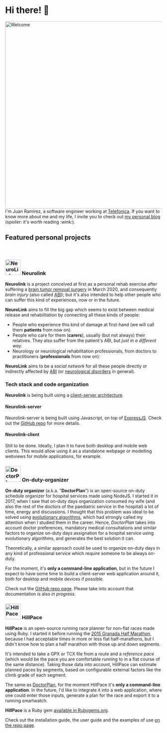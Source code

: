 # Hi there! 👋
<img src="https://juanramirez.github.io/assets/images/posts/hello-and-welcome.jpg" alt="Welcome" width="600"/>
<br/>
I'm Juan Ramírez, a software engineer working at <a href="http://www.telefonica.com">Telefonica</a>. If you want to know more about me and my life, I invite you to check out <a href="https://juanramirez.github.io/posts/">my personal blog</a> (spoiler: it's worth reading :wink:).

## Featured personal projects
<br/>

### <img src="https://juanramirez.github.io/assets/images/projects/neurolink/logo.png" alt="NeuroLink" width="50"/> Neurolink

**Neurolink** is a project conceived at first as a personal rehab exercise after suffering a [brain tumor removal surgery](/abi/how-it-all-started/) in March 2020, and consequently _brain injury_ (also called [ABI](https://en.wikipedia.org/wiki/Acquired_brain_injury)); but it's also intended to help other people who can suffer this kind of experiences, now or in the future.

**NeuroLink** aims to fill the big gap which seems to exist between medical release and rehabilitation by connecting all these kinds of people:
* People who experience this kind of damage at first-hand (we will call them **patients** from now on).
* People who care for them (**carers**), usually (but not always) their relatives. They also suffer from the patient's ABI, but _just in a different way_.
* Neurology or neurological rehabilitation professionals, from doctors to practitioners (**professionals** from now on):

**NeuroLink** aims to be a _social network_ for all these people directly or indirectly affected by [ABI](https://en.wikipedia.org/wiki/Acquired_brain_injury) (or [neurological disorders](https://en.wikipedia.org/wiki/Neurological_disorder) in general).

### Tech stack and code organization

**Neurolink** is being built using a [client-server architecture](https://en.wikipedia.org/wiki/Client%E2%80%93server_model).

#### Neurolink-server
Neurolink-server is being built using Javascript, on top of [ExpressJS](https://expressjs.com). Check out the [GitHub repo](https://github.com/Inspiring-White/neurolink-server) for more details.
#### Neurolink-client
Still to be done. Ideally, I plan it to have both desktop and mobile web clients. This would allow using it as a standalone webpage or modelling webviews for mobile applications, for example.


### <img src="https://juanramirez.github.io/assets/images/projects/doctorplan/logo.png" alt="DoctorPlan" width="50"/> On-duty-organizer

**On-duty organizer** (a.k.a. "**DoctorPlan**") is an open-source on-duty schedule organizer for hospital services made using NodeJS. I started it in 2017, when I saw that on-duty days organization consumed my wife (and also the rest of the doctors of the paediatric service in the hospital) a lot of time, energy and discussions. I thought that this problem was ideal to be solved using [evolutionary algorithms](https://en.wikipedia.org/wiki/Evolutionary_algorithm), which had strongly called my attention when I studied them in the career. Hence, *DoctorPlan* takes into account doctor preferences, mandatory medical consultations and similar factors to organize on-duty days assignation for a hospital service using evolutionary algorithms, and generates the best solution it can.

Theoretically, a similar approach could be used to organize on-duty days in any kind of professional service which require someone to be always on-duty.

For the moment, it's **only a command-line application**, but in the future I expect to have some time to build a client-server web application around it, both for desktop and mobile devices if possible.

Check out the [GitHub repo page](https://github.com/juanramirez/on-duty). Please take into account that documentation is also _in progress_.


### <img src="https://juanramirez.github.io/assets/images/projects/hillpace/logo.png" alt="HillPace" width="50"/> HillPace

**HillPace** is an open-source running race planner for non-flat races made using Ruby. I started it before running the [2015 Granada Half Marathon](https://www.strava.com/activities/301597005), because I had acceptable times in more or less flat half-marathons, but I didn't know how to plan a half marathon with those up and down segments.

It's intended to take a GPX or TCX file from a route and a _reference pace_ (which would be the pace you are comfortable running to in a flat course of the same distance). Taking those data into account, HillPace can estimate planned paces by segments, based on configurable external factors like the climb grade of each segment.

The same as [DoctorPlan](#On-duty-organizer), for the moment HillPace it's **only a command-line application**. In the future, I'd like to integrate it into a web application, where one could enter those inputs, generate a plan for the race and export it to a running smartwatch.

**HillPace** is a Ruby gem [available in Rubygems.org](https://rubygems.org/gems/hillpace).

Check out the installation guide, the user guide and the examples of use [on the repo page](https://github.com/juanramirez/hillpace).

<!--
**juanramirez/juanramirez** is a ✨ _special_ ✨ repository because its `README.md` (this file) appears on your GitHub profile.

Here are some ideas to get you started:

- 🔭 I’m currently working on ...
- 🌱 I’m currently learning ...
- 👯 I’m looking to collaborate on ...
- 🤔 I’m looking for help with ...
- 💬 Ask me about ...
- 📫 How to reach me: ...
- 😄 Pronouns: ...
- ⚡ Fun fact: ...
-->
